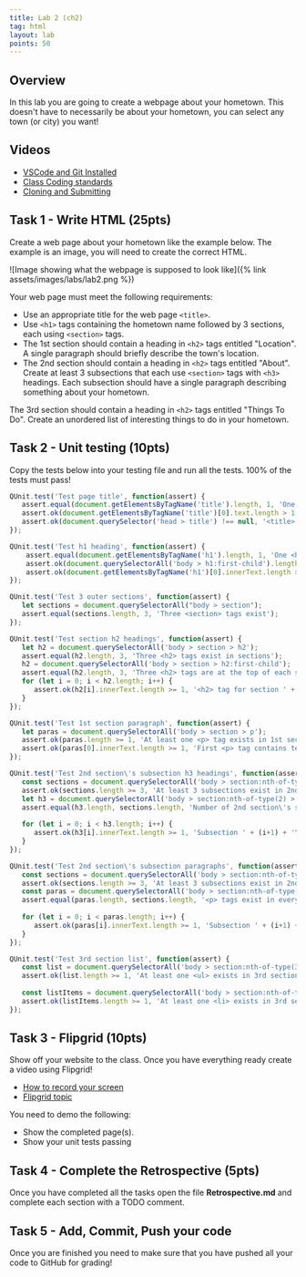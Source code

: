 ```yaml
---
title: Lab 2 (ch2)
tag: html
layout: lab
points: 50
---
```


## Overview

In this lab you are going to create a webpage about your hometown. This doesn't have to necessarily be about your hometown,
you can select any town (or city) you want!

## Videos

- [VSCode and Git Installed](https://www.youtube.com/watch?v=lix7G-S8ox8)
- [Class Coding standards](https://shanep-web.github.io/docs/coding-standards.html)
- [Cloning and Submitting](https://shanep-web.github.io/docs/github.html)

## Task 1 - Write HTML (25pts)

Create a web page about your hometown like the example below. The example is an image, you will need to create the correct
HTML.

![Image showing what the webpage is supposed to look like]({% link assets/images/labs/lab2.png %})

Your web page must meet the following requirements:

- Use an appropriate title for the web page `<title>`.
- Use `<h1>` tags containing the hometown name followed by 3 sections, each using `<section>` tags.
- The 1st section should contain a heading in `<h2>` tags entitled "Location". A single paragraph should briefly describe the
  town's location.
- The 2nd section should contain a heading in `<h2>` tags entitled "About". Create at least 3 subsections that each use
  `<section>` tags with `<h3>` headings. Each subsection should have a single paragraph describing something about your hometown.

The 3rd section should contain a heading in `<h2>` tags entitled "Things To Do". Create an unordered list of interesting things to do in your hometown.

## Task 2 - Unit testing (10pts)

Copy the tests below into your testing file and run all the tests. 100% of the tests must pass!

```javascript
QUnit.test('Test page title', function(assert) {
   assert.equal(document.getElementsByTagName('title').length, 1, 'One <title> tag exists');
   assert.ok(document.getElementsByTagName('title')[0].text.length > 1, '<title> tag contains text');
   assert.ok(document.querySelector('head > title') !== null, '<title> is inside head, not <body>');
});

QUnit.test('Test h1 heading', function(assert) {
    assert.equal(document.getElementsByTagName('h1').length, 1, 'One <h1> tag exists');
    assert.ok(document.querySelectorAll('body > h1:first-child').length !== 0, '<h1> is first tag in <body>');
    assert.ok(document.getElementsByTagName('h1')[0].innerText.length >= 1, '<h1> tag contains text');
});

QUnit.test('Test 3 outer sections', function(assert) {
   let sections = document.querySelectorAll("body > section");
   assert.equal(sections.length, 3, 'Three <section> tags exist');
});

QUnit.test('Test section h2 headings', function(assert) {
   let h2 = document.querySelectorAll('body > section > h2');
   assert.equal(h2.length, 3, 'Three <h2> tags exist in sections');
   h2 = document.querySelectorAll('body > section > h2:first-child');
   assert.equal(h2.length, 3, 'Three <h2> tags are at the top of each section');
   for (let i = 0; i < h2.length; i++) {
      assert.ok(h2[i].innerText.length >= 1, '<h2> tag for section ' + (i+1) + ' contains text');
   }
});

QUnit.test('Test 1st section paragraph', function(assert) {
   let paras = document.querySelectorAll('body > section > p');
   assert.ok(paras.length >= 1, 'At least one <p> tag exists in 1st section');
   assert.ok(paras[0].innerText.length >= 1, 'First <p> tag contains text');   
});

QUnit.test('Test 2nd section\'s subsection h3 headings', function(assert) {
   const sections = document.querySelectorAll('body > section:nth-of-type(2) > section');
   assert.ok(sections.length >= 3, 'At least 3 subsections exist in 2nd section');      
   let h3 = document.querySelectorAll('body > section:nth-of-type(2) > section > h3:first-child');
   assert.equal(h3.length, sections.length, 'Number of 2nd section\'s subsections that have <h3> tags at top');
   
   for (let i = 0; i < h3.length; i++) {
      assert.ok(h3[i].innerText.length >= 1, 'Subsection ' + (i+1) + '\'s <h3> tag contains text');
   }
});

QUnit.test('Test 2nd section\'s subsection paragraphs', function(assert) {
   const sections = document.querySelectorAll('body > section:nth-of-type(2) > section');
   assert.ok(sections.length >= 3, 'At least 3 subsections exist in 2nd section');
   const paras = document.querySelectorAll('body > section:nth-of-type(2) > section > p');
   assert.equal(paras.length, sections.length, '<p> tags exist in every 2nd section\'s subsections');
   
   for (let i = 0; i < paras.length; i++) {
      assert.ok(paras[i].innerText.length >= 1, 'Subsection ' + (i+1) + '\'s <p> tag contains text');
   }
});

QUnit.test('Test 3rd section list', function(assert) {
   const list = document.querySelectorAll('body > section:nth-of-type(3) > ul');
   assert.ok(list.length >= 1, 'At least one <ul> exists in 3rd section');
   
   const listItems = document.querySelectorAll('body > section:nth-of-type(3) > ul > li');
   assert.ok(listItems.length >= 1, 'At least one <li> exists in 3rd section\'s unordered list');
});

```

## Task 3 - Flipgrid (10pts)

Show off your website to the class. Once you have everything ready create a video using Flipgrid!

- [How to record your screen](https://help.flip.com/hc/en-us/articles/360045940833-Screen-Recording-How-to-record-your-screen-using-the-Flipgrid-camera)
- [Flipgrid topic]({{site.data.semester-info.flip[page.slug]}})

You need to demo the following:

- Show the completed page(s).
- Show your unit tests passing

## Task 4 - Complete the Retrospective (5pts)

Once you have completed all the tasks open the file **Retrospective.md** and complete each section with a TODO comment.

## Task 5 - Add, Commit, Push your code

Once you are finished you need to make sure that you have pushed all your code to GitHub for grading!
